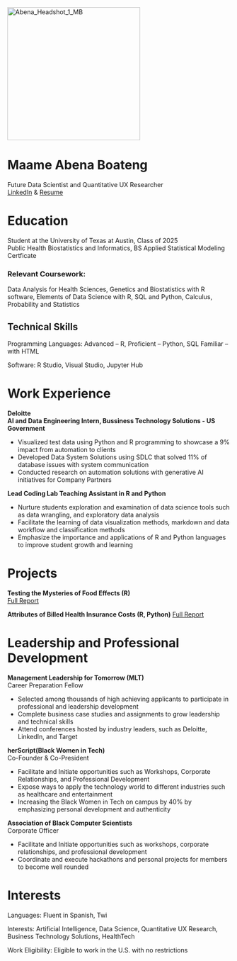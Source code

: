

<img width="300" alt="Abena_Headshot_1_MB" src="https://github.com/abenaoboateng/Portfolio/assets/126977392/6ac7acc0-02ef-44f6-b137-a013a5fab9aa">



# Maame Abena Boateng 
Future Data Scientist and Quantitative UX Researcher      
[LinkedIn](https://www.linkedin.com/in/abena-boateng-/) & [Resume](assets/Maame_Abena_Boateng_Resume_Official.pdf) 

# Education 
Student at the University of Texas at Austin, Class of 2025                                               
Public Health Biostatistics and Informatics, BS
Applied Statistical Modeling Certficate

### Relevant Coursework: 
Data Analysis for Health Sciences, Genetics and Biostatistics with R software,
Elements of Data Science with R, SQL and Python, Calculus, Probability and Statistics

## Technical Skills 
Programming Languages: Advanced – R, Proficient  – Python, SQL Familiar – with HTML

Software: R Studio, Visual Studio, Jupyter Hub

# Work Experience 
**Deloitte** 		                                                                           
**AI and Data Engineering Intern, Bussiness Technology Solutions	- US Government**         
- Visualized test data using Python and R programming to showcase a 9% impact from automation to clients
- Developed Data System Solutions using SDLC that solved 11% of database issues with system communication
- Conducted research on automation solutions with generative AI initiatives for Company Partners 

**Lead Coding Lab Teaching Assistant in R and Python**                                              
- Nurture students exploration and examination of data science tools such as data wrangling, and exploratory data analysis 
- Facilitate the learning of data visualization methods, markdown and data workflow and classification methods
- Emphasize the importance and applications of R and Python languages to improve student growth and learning


# Projects 
**Testing the Mysteries of Food Effects (R)**	
[Full Report](/assets/Testing_the_Mysteries_of_Food_Effects.pdf)

**Attributes of Billed Health Insurance Costs (R, Python)**
[Full Report](/assets/Investigating_the_Attributes_of_Billed_Health_Insurance_Costs.pdf)    


# Leadership and Professional Development 
**Management Leadership for Tomorrow (MLT)** 						                                    
Career Preparation Fellow									                                              
-	Selected among thousands of high achieving applicants to participate in professional and leadership development
-	Complete business case studies and assignments to grow leadership and technical skills
-	Attend conferences hosted by industry leaders, such as Deloitte, LinkedIn, and Target

**herScript(Black Women in Tech)**			             	               	                      
Co-Founder & Co-President 								                                               
-	Facilitate and Initiate opportunities such as Workshops, Corporate Relationships, and Professional Development
-	Expose ways to apply the technology world to different industries such as healthcare and entertainment	
-	Increasing the Black Women in Tech on campus by 40% by emphasizing personal development and authenticity 

**Association of Black Computer Scientists**       			             	               	    
Corporate Officer             								                                           
-	Facilitate and Initiate opportunities such as workshops, corporate relationships, and professional development
-	Coordinate and execute hackathons and personal projects for members to become well rounded

# Interests 
Languages: Fluent in Spanish, Twi 

Interests: Artificial Intelligence, Data Science, Quantitative UX Research, Business Technology Solutions, HealthTech

Work Eligibility: Eligible to work in the U.S. with no restrictions

